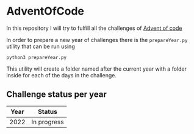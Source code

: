 # AdventOfCode
In this repository I will try to fulfill all the challenges of [Advent of code](https://adventofcode.com)

In order to prepare a new year of challenges there is the `prepareYear.py` utility that can be run using
```
python3 prepareYear.py
```
This utility will create a folder named after the current year with a folder inside for each of the days in the challenge.

## Challenge status per year
|Year|Status|
|---|---|
|2022|In progress|